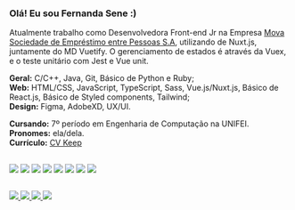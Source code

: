 ### Olá! Eu sou Fernanda Sene :)

Atualmente trabalho como Desenvolvedora Front-end Jr na Empresa <a href="https://mova.vc/">Mova Sociedade de Empréstimo entre Pessoas S.A</a>, utilizando de Nuxt.js, juntamente do MD Vuetify. O gerenciamento de estados é através da Vuex, e o teste unitário com Jest e Vue unit.
<br>

**Geral:** C/C++, Java, Git, Básico de Python e Ruby;<br>
**Web:** HTML/CSS, JavaScript, TypeScript, Sass, Vue.js/Nuxt.js, Básico de React.js, Básico de Styled components, Tailwind;<br>
**Design:** Figma, AdobeXD, UX/UI.<br>

**Cursando:** 7º período em Engenharia de Computação na UNIFEI.<br>
**Pronomes:** ela/dela.<br>
**Currículo:** <a href="https://www.cvkeep.com/cv/fernandasene">CV Keep</a><br>


##

<div text-align="justify">
  <img src="https://img.shields.io/badge/Git-d43535?style=for-the-badge&logo=git&logoColor=white&labelColor=d43535" />
  <img src="https://img.shields.io/badge/html%205-orange?style=for-the-badge&logo=html5&logoColor=white&labelColor=orange" />
  <img src="https://img.shields.io/badge/CSS%203-5188FE?style=for-the-badge&logo=css3&logoColor=white&labelColor=5188FE" />
  <img src="https://img.shields.io/badge/Js-948712?style=for-the-badge&logo=css3&logoColor=white&labelColor=948712" />
  <img src="https://img.shields.io/badge/Ts-3276E6?style=for-the-badge&logo=typescript&logoColor=white&labelColor=3276E6" />
  <img src="https://img.shields.io/badge/Vue.Js-339933?style=for-the-badge&logo=vue.js&logoColor=white&labelColor=339933" />
  <img src="https://img.shields.io/badge/Nuxt.Js-00633b?style=for-the-badge&logo=nuxt.js&logoColor=white&labelColor=00633b" />
  <img src="https://img.shields.io/badge/Figma-d82fbc?style=for-the-badge&logo=figma&logoColor=white&labelColor=d82fbc" />
</div>

##

<div>  
  <a href = "mailto:fehsene@gmail.com">
    <img src="https://img.shields.io/badge/-Gmail-%23EA4335?style=for-the-badge&logo=gmail&logoColor=white&labelColor=%23EA4335">
  </a>
  <a href="https://www.linkedin.com/in/fernanda-sene/" target="_blank">
    <img src="https://img.shields.io/badge/-Linkedin-%230077B5?style=for-the-badge&logo=linkedin&logoColor=white&labelColor=%230077B5">
  </a>
  <a href="https://www.instagram.com/_fernandasene/" target="_blank">
    <img src="https://img.shields.io/badge/-Instagram-%23E4405F?style=for-the-badge&logo=instagram&logoColor=white&labelColor=%23E4405F">
  </a>
  <a href="https://open.spotify.com/user/uns0tmcy0lkr5tr48losmbcwb?si=9f73b278c4d74673" target="_blank">
    <img src="https://img.shields.io/badge/-Spotify-%3bb34b?style=for-the-badge&logo=spotify&logoColor=white&labelColor=%3bb34b">
  </a>
</div>

